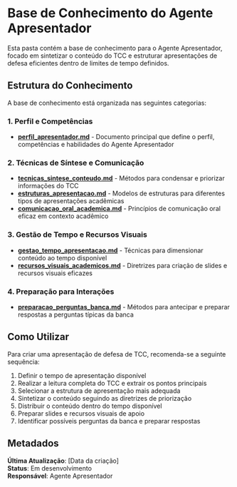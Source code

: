 # Base de Conhecimento do Agente Apresentador

Esta pasta contém a base de conhecimento para o Agente Apresentador, focado em sintetizar o conteúdo do TCC e estruturar apresentações de defesa eficientes dentro de limites de tempo definidos.

## Estrutura do Conhecimento

A base de conhecimento está organizada nas seguintes categorias:

### 1. Perfil e Competências

- **[perfil_apresentador.md](perfil_apresentador.md)** - Documento principal que define o perfil, competências e habilidades do Agente Apresentador

### 2. Técnicas de Síntese e Comunicação

- **[tecnicas_sintese_conteudo.md](tecnicas_sintese_conteudo.md)** - Métodos para condensar e priorizar informações do TCC
- **[estruturas_apresentacao.md](estruturas_apresentacao.md)** - Modelos de estruturas para diferentes tipos de apresentações acadêmicas
- **[comunicacao_oral_academica.md](comunicacao_oral_academica.md)** - Princípios de comunicação oral eficaz em contexto acadêmico

### 3. Gestão de Tempo e Recursos Visuais

- **[gestao_tempo_apresentacao.md](gestao_tempo_apresentacao.md)** - Técnicas para dimensionar conteúdo ao tempo disponível
- **[recursos_visuais_academicos.md](recursos_visuais_academicos.md)** - Diretrizes para criação de slides e recursos visuais eficazes

### 4. Preparação para Interações

- **[preparacao_perguntas_banca.md](preparacao_perguntas_banca.md)** - Métodos para antecipar e preparar respostas a perguntas típicas da banca

## Como Utilizar

Para criar uma apresentação de defesa de TCC, recomenda-se a seguinte sequência:

1. Definir o tempo de apresentação disponível
2. Realizar a leitura completa do TCC e extrair os pontos principais
3. Selecionar a estrutura de apresentação mais adequada
4. Sintetizar o conteúdo seguindo as diretrizes de priorização
5. Distribuir o conteúdo dentro do tempo disponível
6. Preparar slides e recursos visuais de apoio
7. Identificar possíveis perguntas da banca e preparar respostas

## Metadados

**Última Atualização**: [Data da criação]  
**Status**: Em desenvolvimento  
**Responsável**: Agente Apresentador
